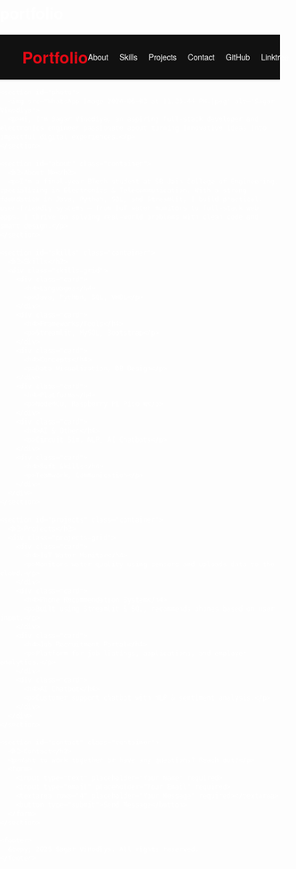 # portfolio
<!DOCTYPE html>
<html lang="en">
<head>
  <meta charset="UTF-8">
  <meta name="viewport" content="width=device-width, initial-scale=1.0">
  <title>Sagar Vinodiya | Portfolio</title>
  <link href="https://fonts.googleapis.com/css2?family=Helvetica+Neue:wght@400;700&display=swap" rel="stylesheet">
  <style>
    body {
      font-family: 'Helvetica Neue', Helvetica, Arial, sans-serif;
      margin: 0;
      padding: 0;
      background: url('https://assets.nflxext.com/ffe/siteui/vlv3/8f59938f-3fa0-4fd8-b65a-e5ab14c7ea1f/08eae9ef-8e54-4c07-964f-82f44928f65d/IN-en-20240520-popsignuptwoweeks-perspective_alpha_website_small.jpg') no-repeat center center fixed;
      background-size: cover;
      color: #fff;
    }

    .overlay {
      background-color: rgba(0, 0, 0, 0.85);
      min-height: 100vh;
    }

    .navbar {
      background-color: #111;
      display: flex;
      justify-content: space-between;
      align-items: center;
      padding: 20px 40px;
      position: sticky;
      top: 0;
      z-index: 1000;
    }

    .navbar h1 {
      color: #e50914;
      font-size: 1.8rem;
      margin: 0;
    }

    .navbar ul {
      list-style: none;
      display: flex;
      gap: 20px;
      margin: 0;
      padding: 0;
    }

    .navbar a {
      text-decoration: none;
      color: #fff;
      font-weight: 500;
      transition: color 0.3s;
    }

    .navbar a:hover {
      color: #e50914;
    }

    section {
      padding: 60px 20px;
    }

    h2 {
      text-align: center;
      font-size: 2.5rem;
      color: #e50914;
      position: relative;
    }

    h2::after {
      content: "";
      width: 60px;
      height: 4px;
      background-color: #e50914;
      display: block;
      margin: 10px auto 0;
      border-radius: 2px;
    }

    #photo {
      display: flex;
      flex-direction: column;
      align-items: center;
      justify-content: center;
      text-align: center;
      margin-top: 40px;
    }

    #photo img {
      width: 180px;
      height: 180px;
      border-radius: 50%;
      object-fit: cover;
      border: 4px solid #e50914;
      box-shadow: 0 0 15px rgba(229, 9, 20, 0.6);
    }

    #photo p {
      margin-top: 20px;
      font-size: 1.2rem;
      max-width: 800px;
      color: #ccc;
    }

    .container {
      max-width: 1200px;
      margin: auto;
      display: flex;
      flex-direction: column;
      align-items: center;
      justify-content: center;
      text-align: center;
    }

    #about, #skills, #projects, #contact {
      background-color: rgba(24, 24, 24, 0.9);
      border-radius: 20px;
      margin: 40px 0;
      padding: 20px;
      width: 100%;
    }

    #about p, #contact p {
      max-width: 800px;
      margin: 0 auto;
      font-size: 1.2rem;
      line-height: 1.6;
      color: #ccc;
      text-align: center;
    }

    .skills-grid, .projects-grid {
      display: flex;
      flex-wrap: wrap;
      gap: 20px;
      justify-content: center;
      padding: 20px;
    }

    .card {
      background: #1f1f1f;
      border-radius: 12px;
      padding: 25px;
      width: 250px;
      text-align: center;
      box-shadow: 0 4px 12px rgba(0,0,0,0.4);
      transition: transform 0.3s, box-shadow 0.3s;
    }

    .card:hover {
      transform: scale(1.05);
      box-shadow: 0 6px 16px rgba(229, 9, 20, 0.5);
    }

    .card h4 {
      margin-bottom: 10px;
      color: #e50914;
    }

    .card p {
      font-size: 1rem;
      color: #ccc;
    }

    #contact form {
      display: flex;
      flex-direction: column;
      align-items: center;
      gap: 15px;
      padding: 20px;
    }

    #contact input, #contact textarea {
      width: 90%;
      max-width: 600px;
      padding: 10px;
      border: none;
      border-radius: 8px;
      background: #333;
      color: #fff;
    }

    #contact button {
      padding: 10px 20px;
      background: #e50914;
      border: none;
      border-radius: 8px;
      color: #fff;
      font-weight: bold;
      cursor: pointer;
      transition: background 0.3s;
    }

    #contact button:hover {
      background: #ff0a16;
    }

    footer {
      background: #111;
      color: #666;
      text-align: center;
      padding: 20px 10px;
      font-size: 0.9rem;
    }

    @media screen and (max-width: 768px) {
      .skills-grid, .projects-grid {
        flex-direction: column;
        align-items: center;
      }
    }
  </style>
</head>
<body>
  <div class="overlay">
    <nav class="navbar">
      <h1>Portfolio</h1>
      <ul>
        <li><a href="#about">About</a></li>
        <li><a href="#skills">Skills</a></li>
        <li><a href="#projects">Projects</a></li>
        <li><a href="#contact">Contact</a></li>
        <li><a href="https://github.com/sagarvinodiya" target="_blank">GitHub</a></li>
        <li><a href="https://linktr.ee/sagarvinodiya" target="_blank">Linktree</a></li>
      </ul>
    </nav>

    <section id="photo">
      <img src="WhatsApp Image 2024-06-03 at 11.33.44 PM.jpeg" alt="Sagar Vinodiya">
      <p>Hi, I'm Sagar Vinodiya, an aspiring full-stack developer and electronics engineer passionate about turning innovative ideas into impactful digital experiences.</p>
    </section>

    <section id="about" class="container">
      <h2>About Me</h2>
      <p>I'm a final-year BTech student at SB Jain College of Engineering, specializing in Electronics & Telecommunication. With a strong foundation in Java, Python, SQL, and Streamlit, I build practical, user-friendly systems — from IoT water monitors to full-stack web apps. I thrive on solving real-world problems with clean code and smart design.</p>
    </section>

    <section id="skills" class="container">
      <h2>Skills</h2>
      <div class="skills-grid">
        <div class="card">
          <h4>Languages</h4>
          <p>Java, Python, SQL, VHDL</p>
        </div>
        <div class="card">
          <h4>Frameworks/Tools</h4>
          <p>Streamlit, MySQL, Bootstrap</p>
        </div>
        <div class="card">
          <h4>Concepts</h4>
          <p>Data Visualization, DB Design</p>
        </div>
        <div class="card">
          <h4>Platforms</h4>
          <p>NodeMCU, Raspberry Pi Pico W</p>
        </div>
        <div class="card">
          <h4>AI & Other</h4>
          <p>Circuit Sim, NLP, AI Chatbots</p>
        </div>
        <div class="card">
          <h4>Soft Skills</h4>
          <p>Teamwork, Communication</p>
        </div>
      </div>
    </section>

    <section id="projects" class="container">
      <h2>Projects</h2>
      <div class="projects-grid">
        <div class="card">
          <h4>IoT Water Monitor</h4>
          <p>Monitors water quality using sensors and uploads data to the cloud.</p>
        </div>
        <div class="card">
          <h4>Phone Recommendation System</h4>
          <p>Built using Streamlit & SQL, recommends phones based on user input.</p>
        </div>
        <div class="card">
          <h4>Job Recruitment Portal</h4>
          <p>Platform for job listings, applications, and employer analytics.</p>
        </div>
        <div class="card">
          <h4>AI Chatbot</h4>
          <p>Customer support chatbot with NLP & sentiment analysis.</p>
        </div>
      </div>
    </section>

    <section id="contact" class="container">
      <h2>Contact</h2>
      <p>Want to work together or have any questions? Reach out!</p>
      <form>
        <input type="text" placeholder="Your Name" required>
        <input type="email" placeholder="Your Email" required>
        <textarea rows="4" placeholder="Your Message" required></textarea>
        <button type="submit">Send Message</button>
      </form>
    </section>

    <footer>
      &copy; 2025 Sagar Vinodiya. All rights reserved.
    </footer>
  </div>
</body>
</html>
